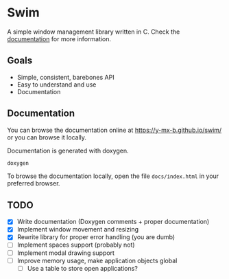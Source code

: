 # Swim

A simple window management library written in C. Check the
[documentation](https://y-mx-b.github.io/swim/) for more information.

## Goals

- Simple, consistent, barebones API
- Easy to understand and use
- Documentation

## Documentation

You can browse the documentation online at https://y-mx-b.github.io/swim/ or
you can browse it locally.

Documentation is generated with doxygen.

```sh
doxygen
```

To browse the documentation locally, open the file `docs/index.html` in your
preferred browser.

## TODO

- [x] Write documentation (Doxygen comments + proper documentation)
- [x] Implement window movement and resizing
- [x] Rewrite library for proper error handling (you are dumb)
- [ ] Implement spaces support (probably not)
- [ ] Implement modal drawing support
- [ ] Improve memory usage, make application objects global
  - [ ] Use a table to store open applications?
